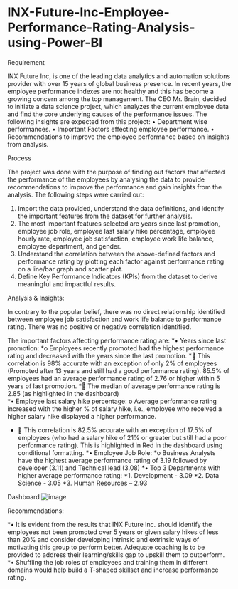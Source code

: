 # INX-Future-Inc-Employee-Performance-Rating-Analysis-using-Power-BI

Requirement

INX Future Inc, is one of the leading data analytics and automation solutions provider with over 15 years of global business presence. In recent years, the employee performance indexes are not healthy and this has become a growing concern among the top management. The CEO Mr. Brain, decided to initiate a data science project, which analyzes the current employee data and find the core underlying causes of the performance issues.
The following insights are expected from this project:
•	Department wise performances.
•	Important Factors effecting employee performance.
•	Recommendations to improve the employee performance based on insights from analysis.

Process

The project was done with the purpose of finding out factors that affected the performance of the employees by analysing the data to provide recommendations to improve the performance and gain insights from the analysis. The following steps were carried out:

1.	Import the data provided, understand the data definitions, and identify the important features from the dataset for further analysis.
2.	The most important features selected are years since last promotion, employee job role, employee last salary hike percentage, employee hourly rate, employee job satisfaction, employee work life balance, employee department, and gender.
3.	Understand the correlation between the above-defined factors and performance rating by plotting each factor against performance rating on a line/bar graph and scatter plot.
4.	Define Key Performance Indicators (KPIs) from the dataset to derive meaningful and impactful results.

Analysis & Insights:

In contrary to the popular belief, there was no direct relationship identified between employee job satisfaction and work life balance to performance rating. There was no positive or negative correlation identified.

The important factors affecting performance rating are:
*•	Years since last promotion: 
*o	Employees recently promoted had the highest performance rating and decreased with the years since the last promotion. 
  *	This correlation is 98% accurate with an exception of only 2% of employees (Promoted after 13 years and still had a good performance rating).
    85.5% of employees had an average performance rating of 2.76 or higher within 5 years of last promotion.
  *	The median of average performance rating is 2.85 (as highlighted in the dashboard)	
*•	Employee last salary hike percentage:
o	Average performance rating increased with the higher % of salary hike, i.e., employee who received a higher salary hike displayed a higher performance. 
 * 	This correlation is 82.5% accurate with an exception of 17.5% of employees (who had a salary hike of 21% or greater but still had a poor performance rating). This is highlighted in Red in the dashboard 
    using   conditional formatting.
*•	Employee Job Role:
*o	Business Analysts have the highest average performance rating of 3.19 followed by developer (3.11) and Technical lead (3.08)
  *•	Top 3 Departments with higher average performance rating:
  *1.	Development -  3.09
  *2.	Data Science - 3.05
  *3.	Human Resources – 2.93
    

Dashboard
 ![image](https://github.com/Shuchitagg/INX-Future-Inc-Employee-Performance-Rating-Analysis-using-Power-BI/assets/59108428/77973739-b91d-442c-8f8b-7e7a185ccea4)

 Recommendations:

*•	It is evident from the results that INX Future Inc. should identify the employees not been promoted over 5 years or given salary hikes of less than 20% and consider developing intrinsic and extrinsic ways of motivating this group to perform better. Adequate coaching is to be provided to address their learning/skills gap to upskill them to outperform.
*•	Shuffling the job roles of employees and training them in different domains would help build a T-shaped skillset and increase performance rating. 
